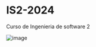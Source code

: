 # IS2-2024
Curso de Ingenieria de software 2

![image](https://github.com/user-attachments/assets/a6302f8d-78bd-45ca-8a3b-994f71defaad)
